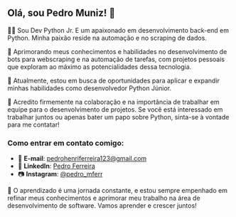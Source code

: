 ## Olá, sou Pedro Muniz! 👋

👨‍💻 Sou Dev Python Jr. E um apaixonado em desenvolvimento back-end em Python. Minha paixão reside na automação e no scraping de dados.

🤖 Aprimorando meus conhecimentos e habilidades no desenvolvimento de bots para webscraping e na automação de tarefas, com projetos pessoais que exploram ao máximo as potencialidades dessa tecnologia.

💼 Atualmente, estou em busca de oportunidades para aplicar e expandir minhas habilidades como desenvolvedor Python Júnior.

🤝 Acredito firmemente na colaboração e na importância de trabalhar em equipe para o desenvolvimento de projetos. Se você está interessado em trabalhar juntos ou apenas bater um papo sobre Python, sinta-se à vontade para me contatar!

### Como entrar em contato comigo:

- 📧 **E-mail**: [pedrohenriferreira123@gmail.com](mailto:pedrohenriferreira123@gmail.com)
- 💼 **LinkedIn**: [Pedro Ferreira](https://www.linkedin.com/in/pedro-f-951210140/)
- 📷 **Instagram**: [@pedro_mferr](https://www.instagram.com/pedro_mferr/)

🚀 O aprendizado é uma jornada constante, e estou sempre empenhado em refinar meus conhecimentos e aprimorar meu trabalho na área de desenvolvimento de software. Vamos aprender e crescer juntos!
